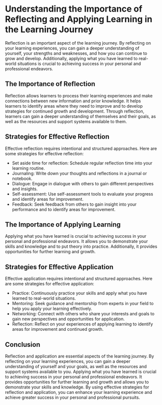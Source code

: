 Understanding the Importance of Reflecting and Applying Learning in the Learning Journey
=====================================================================================================================================

Reflection is an important aspect of the learning journey. By reflecting on your learning experiences, you can gain a deeper understanding of yourself, your strengths and weaknesses, and how you can continue to grow and develop. Additionally, applying what you have learned to real-world situations is crucial to achieving success in your personal and professional endeavors.

The Importance of Reflection
----------------------------

Reflection allows learners to process their learning experiences and make connections between new information and prior knowledge. It helps learners to identify areas where they need to improve and to develop strategies for continued growth and development. Through reflection, learners can gain a deeper understanding of themselves and their goals, as well as the resources and support systems available to them.

Strategies for Effective Reflection
-----------------------------------

Effective reflection requires intentional and structured approaches. Here are some strategies for effective reflection:

* Set aside time for reflection: Schedule regular reflection time into your learning routine.
* Journaling: Write down your thoughts and reflections in a journal or notebook.
* Dialogue: Engage in dialogue with others to gain different perspectives and insights.
* Self-assessment: Use self-assessment tools to evaluate your progress and identify areas for improvement.
* Feedback: Seek feedback from others to gain insight into your performance and to identify areas for improvement.

The Importance of Applying Learning
-----------------------------------

Applying what you have learned is crucial to achieving success in your personal and professional endeavors. It allows you to demonstrate your skills and knowledge and to put theory into practice. Additionally, it provides opportunities for further learning and growth.

Strategies for Effective Application
------------------------------------

Effective application requires intentional and structured approaches. Here are some strategies for effective application:

* Practice: Continuously practice your skills and apply what you have learned to real-world situations.
* Mentoring: Seek guidance and mentorship from experts in your field to help you apply your learning effectively.
* Networking: Connect with others who share your interests and goals to gain new perspectives and opportunities for application.
* Reflection: Reflect on your experiences of applying learning to identify areas for improvement and continued growth.

Conclusion
----------

Reflection and application are essential aspects of the learning journey. By reflecting on your learning experiences, you can gain a deeper understanding of yourself and your goals, as well as the resources and support systems available to you. Applying what you have learned is crucial to achieving success in your personal and professional endeavors. It provides opportunities for further learning and growth and allows you to demonstrate your skills and knowledge. By using effective strategies for reflection and application, you can enhance your learning experience and achieve greater success in your personal and professional pursuits.
